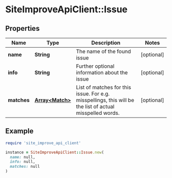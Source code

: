 # SiteImproveApiClient::Issue

## Properties

| Name | Type | Description | Notes |
| ---- | ---- | ----------- | ----- |
| **name** | **String** | The name of the found issue | [optional] |
| **info** | **String** | Further optional information about the issue | [optional] |
| **matches** | [**Array&lt;Match&gt;**](Match.md) | List of matches for this issue. For e.g. misspellings, this will be the list of actual misspelled words. | [optional] |

## Example

```ruby
require 'site_improve_api_client'

instance = SiteImproveApiClient::Issue.new(
  name: null,
  info: null,
  matches: null
)
```

